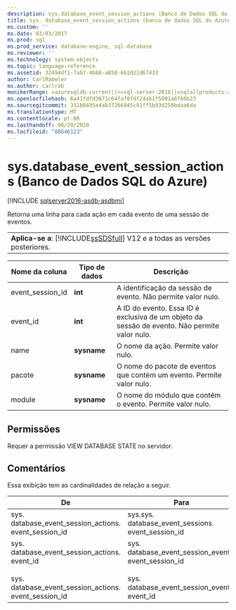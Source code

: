 ```yaml
---
description: sys.database_event_session_actions (Banco de Dados SQL do Azure)
title: sys. database_event_session_actions (banco de dados SQL do Azure) | Microsoft Docs
ms.custom: ''
ms.date: 03/03/2017
ms.prod: sql
ms.prod_service: database-engine, sql-database
ms.reviewer: ''
ms.technology: system-objects
ms.topic: language-reference
ms.assetid: 32494df1-7ab7-4b88-a858-6b1021d67433
author: CarlRabeler
ms.author: carlrab
monikerRange: =azuresqldb-current||>=sql-server-2016||=sqlallproducts-allversions||>=sql-server-linux-2017||=azuresqldb-mi-current
ms.openlocfilehash: 6a41fdfd3871c64faf0fdf24ab1f5001a6f60b23
ms.sourcegitcommit: 331b8495e4ab37266945c81ff5b93d250bdaa6da
ms.translationtype: MT
ms.contentlocale: pt-BR
ms.lasthandoff: 08/20/2020
ms.locfileid: "88646123"
---
```

# <a name="sysdatabase_event_session_actions-azure-sql-database"></a>sys.database_event_session_actions (Banco de Dados SQL do Azure)
[!INCLUDE [sqlserver2016-asdb-asdbmi](../../includes/applies-to-version/sqlserver2016-asdb-asdbmi.md)]

  Retorna uma linha para cada ação em cada evento de uma sessão de eventos.  
  
||  
|-|  
|**Aplica-se a**: [!INCLUDE[ssSDSfull](../../includes/sssdsfull-md.md)] V12 e a todas as versões posteriores.|  
  
|Nome da coluna|Tipo de dados|Descrição|  
|-----------------|---------------|-----------------|  
|event_session_id|**int**|A identificação da sessão de evento. Não permite valor nulo.|  
|event_id|**int**|A ID do evento. Essa ID é exclusiva de um objeto da sessão de evento. Não permite valor nulo.|  
|name|**sysname**|O nome da ação. Permite valor nulo.|  
|pacote|**sysname**|O nome do pacote de eventos que contém um evento. Permite valor nulo.|  
|module|**sysname**|O nome do módulo que contém o evento. Permite valor nulo.|  
  
## <a name="permissions"></a>Permissões  
 Requer a permissão VIEW DATABASE STATE no servidor.  
  
## <a name="remarks"></a>Comentários  
 Essa exibição tem as cardinalidades de relação a seguir.  
  
| De | Para | Relação |
| ---- | -- | ------------ |
|sys. database_event_session_actions. event_session_id|sys.sys. database_event_sessions. event_session_id|Muitos para um|  
|sys. database_event_session_actions. event_id<br /><br /> sys. database_event_session_actions. event_session_id|sys. database_event_session_events. event_session_id<br /><br /> sys. database_event_session_events. event_id|Muitos para um|  
  
  
